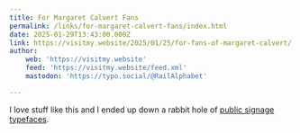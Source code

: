 ```yaml
---
title: For Margaret Calvert Fans
permalink: /links/for-margaret-calvert-fans/index.html
date: 2025-01-29T13:43:00.000Z
link: https://visitmy.website/2025/01/25/for-fans-of-margaret-calvert/
author:
    web: 'https://visitmy.website'
    feed: 'https://visitmy.website/feed.xml'
    mastodon: 'https://typo.social/@RailAlphabet'

---
```


I love stuff like this and I ended up down a rabbit hole of [public signage typefaces](https://en.wikipedia.org/wiki/List_of_public_signage_typefaces).